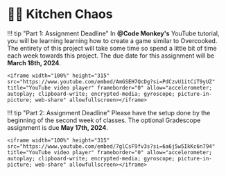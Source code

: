 # 👩‍🍳 Kitchen Chaos

!!! tip "Part 1: Assignment Deadline"
    In **@Code Monkey's** YouTube tutorial, you will be learning learning how to create a game similar to Overcooked. The entirety of this project will take some time so spend a little bit of time each week towards this project. The due date for this assignment will be **March 18th, 2024**.
    
    <iframe width="100%" height="315" src="https://www.youtube.com/embed/AmGSEH7QcDg?si=PdCzvU1itCiT9yUZ" title="YouTube video player" frameborder="0" allow="accelerometer; autoplay; clipboard-write; encrypted-media; gyroscope; picture-in-picture; web-share" allowfullscreen></iframe>

!!! tip "Part 2: Assignment Deadline"
    Please have the setup done by the beginning of the second week of classes. The optional Gradescope assignment is due **May 17th, 2024**.
    
    <iframe width="100%" height="315" src="https://www.youtube.com/embed/7glCsF9fv3s?si=6a6j5w5IkKc6n794" title="YouTube video player" frameborder="0" allow="accelerometer; autoplay; clipboard-write; encrypted-media; gyroscope; picture-in-picture; web-share" allowfullscreen></iframe>